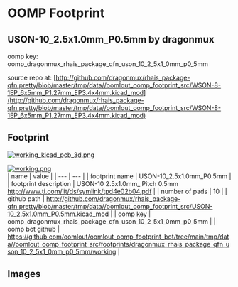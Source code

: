 # OOMP Footprint  
## USON-10_2.5x1.0mm_P0.5mm  by dragonmux  
  
oomp key: oomp_dragonmux_rhais_package_qfn_uson_10_2_5x1_0mm_p0_5mm  
  
source repo at: [http://github.com/dragonmux/rhais_package-qfn.pretty/blob/master/tmp/data//oomlout_oomp_footprint_src/WSON-8-1EP_6x5mm_P1.27mm_EP3.4x4mm.kicad_mod](http://github.com/dragonmux/rhais_package-qfn.pretty/blob/master/tmp/data//oomlout_oomp_footprint_src/WSON-8-1EP_6x5mm_P1.27mm_EP3.4x4mm.kicad_mod)  
## Footprint  
  
[![working_kicad_pcb_3d.png](working_kicad_pcb_3d_600.png)](working_kicad_pcb_3d.png)  
  
[![working.png](working_600.png)](working.png)  
| name | value | 
| --- | --- | 
| footprint name | USON-10_2.5x1.0mm_P0.5mm | 
| footprint description | USON-10 2.5x1.0mm_ Pitch 0.5mm http://www.ti.com/lit/ds/symlink/tpd4e02b04.pdf | 
| number of pads | 10 | 
| github path | http://github.com/dragonmux/rhais_package-qfn.pretty/blob/master/tmp/data//oomlout_oomp_footprint_src/USON-10_2.5x1.0mm_P0.5mm.kicad_mod | 
| oomp key | oomp_dragonmux_rhais_package_qfn_uson_10_2_5x1_0mm_p0_5mm | 
| oomp bot github | https://github.com/oomlout/oomlout_oomp_footprint_bot/tree/main/tmp/data//oomlout_oomp_footprint_src/footprints/dragonmux_rhais_package_qfn_uson_10_2_5x1_0mm_p0_5mm/working | 
## Images  
